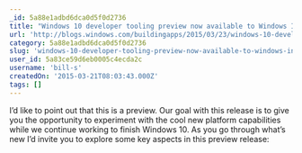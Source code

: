 ```yaml
---
_id: 5a88e1adbd6dca0d5f0d2736
title: "Windows 10 developer tooling preview now available to Windows Insiders"
url: 'http://blogs.windows.com/buildingapps/2015/03/23/windows-10-developer-tooling-preview-now-available-to-windows-insiders/'
category: 5a88e1adbd6dca0d5f0d2736
slug: 'windows-10-developer-tooling-preview-now-available-to-windows-insiders'
user_id: 5a83ce59d6eb0005c4ecda2c
username: 'bill-s'
createdOn: '2015-03-21T08:03:43.000Z'
tags: []
---
```


I’d like to point out that this is a preview. Our goal with this release is to give you the opportunity to experiment with the cool new platform capabilities while we continue working to finish Windows 10. As you go through what’s new I’d invite you to explore some key aspects in this preview release:
